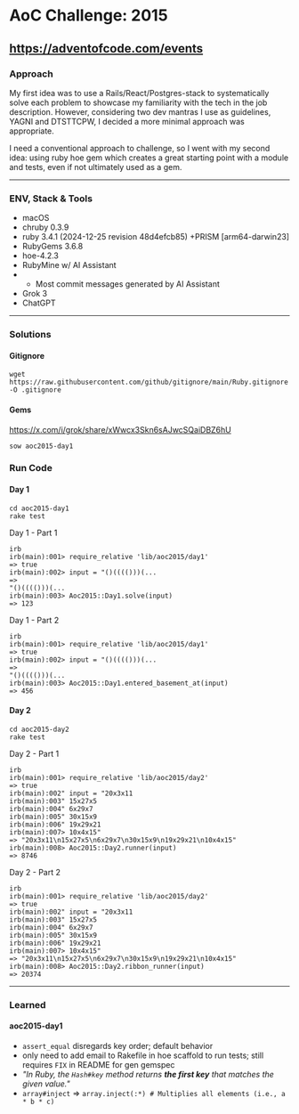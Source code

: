 # AoC Challenge: 2015

## https://adventofcode.com/events

### Approach

My first idea was to use a Rails/React/Postgres-stack to systematically solve each problem to  showcase my familiarity with the tech in the job description. However, considering two dev mantras I use as guidelines, YAGNI and DTSTTCPW, I decided a more minimal approach was appropriate.

I need a conventional approach to challenge, so I went with my second idea: using ruby hoe gem which creates a great starting point with a module and tests, even if not ultimately used as a gem.

---

### ENV, Stack & Tools

- macOS
- chruby 0.3.9
- ruby 3.4.1 (2024-12-25 revision 48d4efcb85) +PRISM [arm64-darwin23]
- RubyGems 3.6.8
- hoe-4.2.3
- RubyMine w/ AI Assistant
- - Most commit messages generated by AI Assistant
- Grok 3
- ChatGPT

---

### Solutions

#### Gitignore

```shell
wget https://raw.githubusercontent.com/github/gitignore/main/Ruby.gitignore -O .gitignore
```

#### Gems

https://x.com/i/grok/share/xWwcx3Skn6sAJwcSQaiDBZ6hU

```shell
sow aoc2015-day1
```

### Run Code

#### Day 1

```shell
cd aoc2015-day1
rake test
```

Day 1 - Part 1
```
irb
irb(main):001> require_relative 'lib/aoc2015/day1'
=> true
irb(main):002> input = "()(((()))(...
=> 
"()(((()))(...
irb(main):003> Aoc2015::Day1.solve(input)
=> 123
```

Day 1 - Part 2
```
irb
irb(main):001> require_relative 'lib/aoc2015/day1'
=> true
irb(main):002> input = "()(((()))(...
=> 
"()(((()))(...
irb(main):003> Aoc2015::Day1.entered_basement_at(input)
=> 456
```

#### Day 2

```shell
cd aoc2015-day2
rake test
```

Day 2 - Part 1
```
irb
irb(main):001> require_relative 'lib/aoc2015/day2'
=> true
irb(main):002" input = "20x3x11
irb(main):003" 15x27x5
irb(main):004" 6x29x7
irb(main):005" 30x15x9
irb(main):006" 19x29x21
irb(main):007> 10x4x15"
=> "20x3x11\n15x27x5\n6x29x7\n30x15x9\n19x29x21\n10x4x15"
irb(main):008> Aoc2015::Day2.runner(input)
=> 8746
```

Day 2 - Part 2
```
irb
irb(main):001> require_relative 'lib/aoc2015/day2'
=> true
irb(main):002" input = "20x3x11
irb(main):003" 15x27x5
irb(main):004" 6x29x7
irb(main):005" 30x15x9
irb(main):006" 19x29x21
irb(main):007> 10x4x15"
=> "20x3x11\n15x27x5\n6x29x7\n30x15x9\n19x29x21\n10x4x15"
irb(main):008> Aoc2015::Day2.ribbon_runner(input)
=> 20374
```
---

### Learned

#### aoc2015-day1
- `assert_equal` disregards key order; default behavior
- only need to add email to Rakefile in hoe scaffold to run tests; still requires `FIX` in README for gen gemspec
- _"In Ruby, the `Hash#key` method returns **the first key** that matches the given value."_
- `array#inject` => `array.inject(:*) # Multiplies all elements (i.e., a * b * c)`